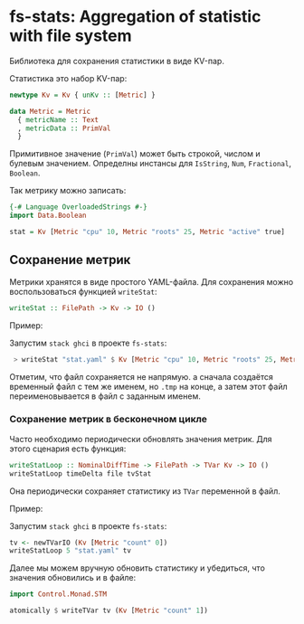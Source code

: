 # fs-stats: Aggregation of statistic with file system

Библиотека для сохранения статистики в виде KV-пар.

Статистика это набор KV-пар:

~~~haskell
newtype Kv = Kv { unKv :: [Metric] }

data Metric = Metric
  { metricName :: Text
  , metricData :: PrimVal
  }
~~~

Примитивное значение (`PrimVal`) может быть строкой, числом и булевым значением.
Определны инстансы для `IsString`, `Num`, `Fractional`, `Boolean`.

Так метрику можно записать:

~~~haskell
{-# Language OverloadedStrings #-}
import Data.Boolean

stat = Kv [Metric "cpu" 10, Metric "roots" 25, Metric "active" true]
~~~

## Сохранение метрик

Метрики хранятся в виде простого YAML-файла.
Для сохранения можно воспользоваться функцией `writeStat`:

~~~haskell
writeStat :: FilePath -> Kv -> IO ()
~~~

Пример:

Запустим `stack ghci` в проекте `fs-stats`:

~~~haskell
 > writeStat "stat.yaml" $ Kv [Metric "cpu" 10, Metric "roots" 25, Metric "active" true]
~~~

Отметим, что файл сохраняется не напрямую. а сначала создаётся временный файл с
тем же именем, но `.tmp` на конце, а затем этот файл переименовывается в файл с заданным именем.

### Сохранение метрик в бесконечном цикле

Часто необходимо периодически обновлять значения метрик.
Для этого сценария есть функция:

~~~haskell
writeStatLoop :: NominalDiffTime -> FilePath -> TVar Kv -> IO ()
writeStatLoop timeDelta file tvStat
~~~

Она периодически сохраняет статистику из `TVar` переменной в файл.

Пример:

Запустим `stack ghci` в проекте `fs-stats`:

~~~haskell
tv <- newTVarIO (Kv [Metric "count" 0])
writeStatLoop 5 "stat.yaml" tv
~~~

Далее мы можем вручную обновить статистику и убедиться, что значения обновились и в файле:

~~~haskell
import Control.Monad.STM

atomically $ writeTVar tv (Kv [Metric "count" 1])
~~~
